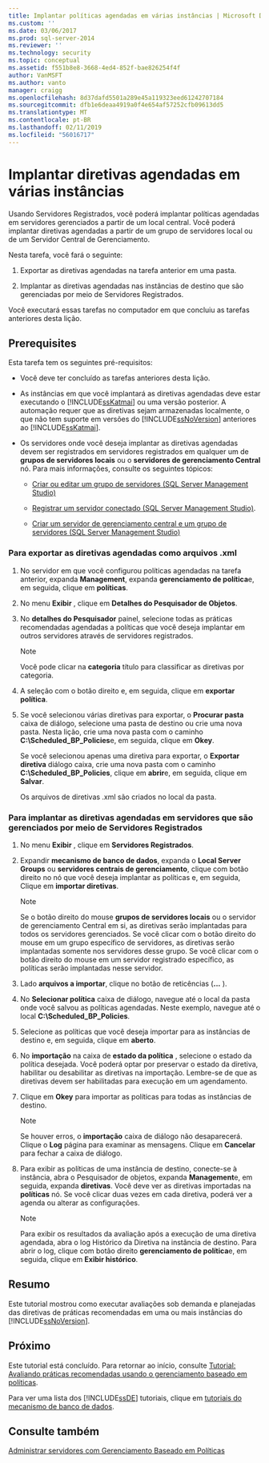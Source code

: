 ```yaml
---
title: Implantar políticas agendadas em várias instâncias | Microsoft Docs
ms.custom: ''
ms.date: 03/06/2017
ms.prod: sql-server-2014
ms.reviewer: ''
ms.technology: security
ms.topic: conceptual
ms.assetid: f551b8e8-3668-4ed4-852f-bae826254f4f
author: VanMSFT
ms.author: vanto
manager: craigg
ms.openlocfilehash: 8d37dafd5501a289e45a119323eed61242707184
ms.sourcegitcommit: dfb1e6deaa4919a0f4e654af57252cfb09613dd5
ms.translationtype: MT
ms.contentlocale: pt-BR
ms.lasthandoff: 02/11/2019
ms.locfileid: "56016717"
---
```

# <a name="deploy-scheduled-policies-to-multiple-instances"></a>Implantar diretivas agendadas em várias instâncias
  Usando Servidores Registrados, você poderá implantar políticas agendadas em servidores gerenciados a partir de um local central. Você poderá implantar diretivas agendadas a partir de um grupo de servidores local ou de um Servidor Central de Gerenciamento.  
  
 Nesta tarefa, você fará o seguinte:  
  
1.  Exportar as diretivas agendadas na tarefa anterior em uma pasta.  
  
2.  Implantar as diretivas agendadas nas instâncias de destino que são gerenciadas por meio de Servidores Registrados.  
  
 Você executará essas tarefas no computador em que concluiu as tarefas anteriores desta lição.  
  
## <a name="prerequisites"></a>Prerequisites  
 Esta tarefa tem os seguintes pré-requisitos:  
  
-   Você deve ter concluído as tarefas anteriores desta lição.  
  
-   As instâncias em que você implantará as diretivas agendadas deve estar executando o [!INCLUDE[ssKatmai](../includes/sskatmai-md.md)] ou uma versão posterior. A automação requer que as diretivas sejam armazenadas localmente, o que não tem suporte em versões do [!INCLUDE[ssNoVersion](../includes/ssnoversion-md.md)] anteriores ao [!INCLUDE[ssKatmai](../includes/sskatmai-md.md)].  
  
-   Os servidores onde você deseja implantar as diretivas agendadas devem ser registrados em servidores registrados em qualquer um de **grupos de servidores locais** ou o **servidores de gerenciamento Central** nó. Para mais informações, consulte os seguintes tópicos:  
  
    -   [Criar ou editar um grupo de servidores &#40;SQL Server Management Studio&#41;](../ssms/register-servers/create-or-edit-a-server-group-sql-server-management-studio.md)  
  
    -   [Registrar um servidor conectado &#40;SQL Server Management Studio&#41;](../ssms/register-servers/register-a-connected-server-sql-server-management-studio.md).  
  
    -   [Criar um servidor de gerenciamento central e um grupo de servidores &#40;SQL Server Management Studio&#41;](../ssms/register-servers/create-a-central-management-server-and-server-group.md)  
  
### <a name="to-export-the-scheduled-policies-as-xml-files"></a>Para exportar as diretivas agendadas como arquivos .xml  
  
1.  No servidor em que você configurou políticas agendadas na tarefa anterior, expanda **Management**, expanda **gerenciamento de política**e, em seguida, clique em **políticas**.  
  
2.  No menu **Exibir** , clique em **Detalhes do Pesquisador de Objetos**.  
  
3.  No **detalhes do Pesquisador** painel, selecione todas as práticas recomendadas agendadas a políticas que você deseja implantar em outros servidores através de servidores registrados.  
  
    > [!NOTE]  
    >  Você pode clicar na **categoria** título para classificar as diretivas por categoria.  
  
4.  A seleção com o botão direito e, em seguida, clique em **exportar política**.  
  
5.  Se você selecionou várias diretivas para exportar, o **Procurar pasta** caixa de diálogo, selecione uma pasta de destino ou crie uma nova pasta. Nesta lição, crie uma nova pasta com o caminho **C:\Scheduled_BP_Policies**e, em seguida, clique em **Okey**.  
  
     Se você selecionou apenas uma diretiva para exportar, o **Exportar diretiva** diálogo caixa, crie uma nova pasta com o caminho **C:\Scheduled_BP_Policies**, clique em **abrir**e, em seguida, clique em **Salvar**.  
  
     Os arquivos de diretivas .xml são criados no local da pasta.  
  
### <a name="to-deploy-the-scheduled-policies-to-servers-that-are-managed-through-registered-servers"></a>Para implantar as diretivas agendadas em servidores que são gerenciados por meio de Servidores Registrados  
  
1.  No menu **Exibir** , clique em **Servidores Registrados**.  
  
2.  Expandir **mecanismo de banco de dados**, expanda o **Local Server Groups** ou **servidores centrais de gerenciamento**, clique com botão direito no nó que você deseja implantar as políticas e, em seguida, Clique em **importar diretivas**.  
  
    > [!NOTE]  
    >  Se o botão direito do mouse **grupos de servidores locais** ou o servidor de gerenciamento Central em si, as diretivas serão implantadas para todos os servidores gerenciados. Se você clicar com o botão direito do mouse em um grupo específico de servidores, as diretivas serão implantadas somente nos servidores desse grupo. Se você clicar com o botão direito do mouse em um servidor registrado específico, as políticas serão implantadas nesse servidor.  
  
3.  Lado **arquivos a importar**, clique no botão de reticências (**...** ).  
  
4.  No **Selecionar política** caixa de diálogo, navegue até o local da pasta onde você salvou as políticas agendadas. Neste exemplo, navegue até o local **C:\Scheduled_BP_Policies**.  
  
5.  Selecione as políticas que você deseja importar para as instâncias de destino e, em seguida, clique em **aberto**.  
  
6.  No **importação** na caixa de **estado da política** , selecione o estado da política desejada. Você poderá optar por preservar o estado da diretiva, habilitar ou desabilitar as diretivas na importação. Lembre-se de que as diretivas devem ser habilitadas para execução em um agendamento.  
  
7.  Clique em **Okey** para importar as políticas para todas as instâncias de destino.  
  
    > [!NOTE]  
    >  Se houver erros, o **importação** caixa de diálogo não desaparecerá. Clique o **Log** página para examinar as mensagens. Clique em **Cancelar** para fechar a caixa de diálogo.  
  
8.  Para exibir as políticas de uma instância de destino, conecte-se à instância, abra o Pesquisador de objetos, expanda **Management**e, em seguida, expanda **diretivas**. Você deve ver as diretivas importadas na **políticas** nó. Se você clicar duas vezes em cada diretiva, poderá ver a agenda ou alterar as configurações.  
  
    > [!NOTE]  
    >  Para exibir os resultados da avaliação após a execução de uma diretiva agendada, abra o log Histórico da Diretiva na instância de destino. Para abrir o log, clique com botão direito **gerenciamento de política**e, em seguida, clique em **Exibir histórico**.  
  
## <a name="summary"></a>Resumo  
 Este tutorial mostrou como executar avaliações sob demanda e planejadas das diretivas de práticas recomendadas em uma ou mais instâncias do [!INCLUDE[ssNoVersion](../includes/ssnoversion-md.md)].  
  
## <a name="next"></a>Próximo  
 Este tutorial está concluído. Para retornar ao início, consulte [Tutorial: Avaliando práticas recomendadas usando o gerenciamento baseado em políticas](../../2014/tutorials/tutorial-evaluating-best-practices-by-using-policy-based-management.md).  
  
 Para ver uma lista dos [!INCLUDE[ssDE](../includes/ssde-md.md)] tutoriais, clique em [tutoriais do mecanismo de banco de dados](../relational-databases/database-engine-tutorials.md).  
  
## <a name="see-also"></a>Consulte também  
 [Administrar servidores com Gerenciamento Baseado em Políticas](../relational-databases/policy-based-management/administer-servers-by-using-policy-based-management.md)  
  
  
